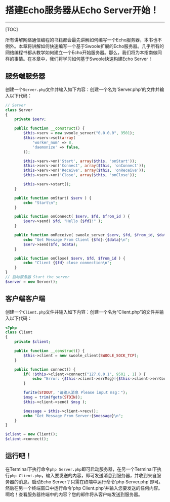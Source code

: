 # 搭建Echo服务器从Echo Server开始！

------

[TOC]

所有讲解网络通信编程的书籍都会最先讲解如何编写一个Echo服务器，本书也不例外。本章将讲解如何快速编写一个基于Swoole扩展的Echo服务器。几乎所有的网络编程书都从教学如何建立一个Echo开始服务器。那么，我们将为本指南做同样的事情。在本章中，我们将学习如何基于Swoole快速构建Echo Server！

## 服务端服务器

创建一个`Server.php`文件并输入如下内容：创建一个名为'Server.php'的文件并输入以下代码：

```php
// Server
class Server
{
    private $serv;

    public function __construct() {
        $this->serv = new swoole_server("0.0.0.0", 9501);
        $this->serv->set(array(
            'worker_num' => 8,
            'daemonize' => false,
        ));

        $this->serv->on('Start', array($this, 'onStart'));
        $this->serv->on('Connect', array($this, 'onConnect'));
        $this->serv->on('Receive', array($this, 'onReceive'));
        $this->serv->on('Close', array($this, 'onClose'));

        $this->serv->start();
    }

    public function onStart( $serv ) {
        echo "Start\n";
    }

    public function onConnect( $serv, $fd, $from_id ) {
        $serv->send( $fd, "Hello {$fd}!" );
    }

    public function onReceive( swoole_server $serv, $fd, $from_id, $data ) {
        echo "Get Message From Client {$fd}:{$data}\n";
        $serv->send($fd, $data);
    }

    public function onClose( $serv, $fd, $from_id ) {
        echo "Client {$fd} close connection\n";
    }
}
// 启动服务器 Start the server
$server = new Server();
```

## 客户端客户端

创建一个`Client.php`文件并输入如下内容：创建一个名为“Client.php”的文件并输入以下代码：

```php
<?php
class Client
{
    private $client;

    public function __construct() {
        $this->client = new swoole_client(SWOOLE_SOCK_TCP);
    }

    public function connect() {
        if( !$this->client->connect("127.0.0.1", 9501 , 1) ) {
            echo "Error: {$this->client->errMsg}[{$this->client->errCode}]\n";
        }

        fwrite(STDOUT, "请输入消息 Please input msg：");  
        $msg = trim(fgets(STDIN));
        $this->client->send( $msg );

        $message = $this->client->recv();
        echo "Get Message From Server:{$message}\n";
    }
}

$client = new Client();
$client->connect();
```

## 运行吧！

在Terminal下执行命令`php Server.php`即可启动服务器，在另一个Terminal下执行`php Client.php`，输入要发送的内容，即可发送消息到服务器，并收到来自服务器的消息。启动Echo Server？只需在终端中运行命令'php Server.php'即可。然后在另一个终端窗口中运行命令'php Client.php'并输入您要发送的任何内容。啊哈！查看服务器终端中的内容？您的邮件将从客户端发送到服务器。